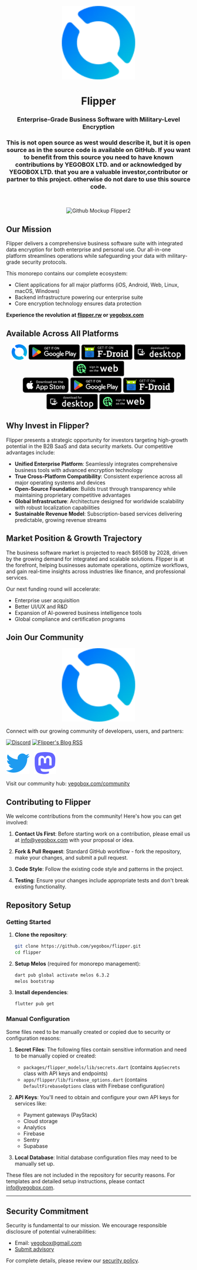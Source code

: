 <div align="center">

<img src=".github/assets/flipper_logo.png" width="200"/>

# Flipper
### Enterprise-Grade Business Software with Military-Level Encryption
### This is not open source as west would describe it, but it is open source as in the source code is available on GitHub. If you want to benefit from this source you need to have known contributions by YEGOBOX LTD. and or acknowledged by YEGOBOX LTD. that you are a valuable investor,contributor or partner to this project. otherwise do not dare to use this source code.

&ensp;
&ensp;

![Github Mockup Flipper2](https://github.com/user-attachments/assets/548911d7-96d9-43e1-9b2c-830865e78eb5)

</div>

## Our Mission

Flipper delivers a comprehensive business software suite with integrated data encryption for both enterprise and personal use. Our all-in-one platform streamlines operations while safeguarding your data with military-grade security protocols.

This monorepo contains our complete ecosystem:
- Client applications for all major platforms (iOS, Android, Web, Linux, macOS, Windows)
- Backend infrastructure powering our enterprise suite
- Core encryption technology ensures data protection

**Experience the revolution at [flipper.rw](https://flipper.rw) or [yegobox.com](https://yegobox.com)**

## Available Across All Platforms

<div align="center">
  <a href="https://apps.apple.com/app/id1542026904"><img height="42" src=".github/assets/flipper_logo.png" alt="App Store"></a>
  <a href="https://play.google.com/store/apps/details?id=io.Flipper.photos"><img height="42" src=".github/assets/play-store-badge.png" alt="Google Play"></a>
  <a href="https://f-droid.org/packages/io.Flipper.photos.fdroid/"><img height="42" src=".github/assets/f-droid-badge.png" alt="F-Droid"></a>
  <a href="https://yegobox.com"><img height="42" src=".github/assets/desktop-badge.png" alt="Desktop"></a>
  <a href="https://web.yegobox.com"><img height="42" src=".github/assets/web-badge.svg" alt="Web"></a>
</div>

<div align="center">
  <a href="https://apps.apple.com/app/id6444121398"><img height="42" src=".github/assets/app-store-badge.svg" alt="App Store"></a>
  <a href="https://play.google.com/store/apps/details?id=io.Flipper.auth"><img height="42" src=".github/assets/play-store-badge.png" alt="Google Play"></a>
  <a href="https://f-droid.org/packages/io.Flipper.auth/"><img height="42" src=".github/assets/f-droid-badge.png" alt="F-Droid"></a>
  <a href="https://github.com/Flipper-io/Flipper/releases?q=tag%3Aauth-v3"><img height="42" src=".github/assets/desktop-badge.png" alt="Desktop"></a>
  <a href="https://auth.yegobox.com"><img height="42" src=".github/assets/web-badge.svg" alt="Web"></a>
</div>

## Why Invest in Flipper?

Flipper presents a strategic opportunity for investors targeting high-growth potential in the B2B SaaS and data security markets. Our competitive advantages include:

- **Unified Enterprise Platform**: Seamlessly integrates comprehensive business tools with advanced encryption technology
- **True Cross-Platform Compatibility**: Consistent experience across all major operating systems and devices
- **Open-Source Foundation**: Builds trust through transparency while maintaining proprietary competitive advantages
- **Global Infrastructure**: Architecture designed for worldwide scalability with robust localization capabilities
- **Sustainable Revenue Model**: Subscription-based services delivering predictable, growing revenue streams

## Market Position & Growth Trajectory

The business software market is projected to reach $650B by 2028, driven by the growing demand for integrated and scalable solutions. Flipper is at the forefront, helping businesses automate operations, optimize workflows, and gain real-time insights across industries like finance, and professional services.

Our next funding round will accelerate:
- Enterprise user acquisition
- Better UI/UX and R&D
- Expansion of AI-powered business intelligence tools
- Global compliance and certification programs

## Join Our Community

<div align="center">
  <img src=".github/assets/flipper_logo.png" width="200" alt="Flipper's Mascot, Ducky" />
</div>

Connect with our growing community of developers, users, and partners:

[![Discord](https://img.shields.io/discord/948937918347608085?style=for-the-badge&logo=Discord&logoColor=white&label=Discord)](https://discord.gg/z2YVKkycX3) [![Flipper's Blog RSS](https://img.shields.io/badge/blog-rss-F88900?style=for-the-badge&logo=rss&logoColor=white)](https://yegobox.com/blog/rss.xml)

[![Twitter](.github/assets/twitter.svg)](https://twitter.com/Flipperio) &nbsp; [![Mastodon](.github/assets/mastodon.svg)](https://fosstodon.org/@Flipper)


Visit our community hub: [yegobox.com/community](https://yegobox.com/community)

## Contributing to Flipper

We welcome contributions from the community! Here's how you can get involved:

1. **Contact Us First**: Before starting work on a contribution, please email us at info@yegobox.com with your proposal or idea.

2. **Fork & Pull Request**: Standard GitHub workflow - fork the repository, make your changes, and submit a pull request.

3. **Code Style**: Follow the existing code style and patterns in the project.

4. **Testing**: Ensure your changes include appropriate tests and don't break existing functionality.

## Repository Setup

### Getting Started

1. **Clone the repository**:
   ```bash
   git clone https://github.com/yegobox/flipper.git
   cd flipper
   ```

2. **Setup Melos** (required for monorepo management):
   ```bash
   dart pub global activate melos 6.3.2
   melos bootstrap
   ```

3. **Install dependencies**:
   ```bash
   flutter pub get
   ```

### Manual Configuration

Some files need to be manually created or copied due to security or configuration reasons:

1. **Secret Files**: The following files contain sensitive information and need to be manually copied or created:
   - `packages/flipper_models/lib/secrets.dart` (contains `AppSecrets` class with API keys and endpoints)
   - `apps/flipper/lib/firebase_options.dart` (contains `DefaultFirebaseOptions` class with Firebase configuration)

2. **API Keys**: You'll need to obtain and configure your own API keys for services like:
   - Payment gateways (PayStack)
   - Cloud storage
   - Analytics
   - Firebase
   - Sentry
   - Supabase

3. **Local Database**: Initial database configuration files may need to be manually set up.

These files are not included in the repository for security reasons. For templates and detailed setup instructions, please contact info@yegobox.com.

---

## Security Commitment

Security is fundamental to our mission. We encourage responsible disclosure of potential vulnerabilities:
- Email: yegobox@gmail.com
- [Submit advisory](https://github.com/yegobox/flipper/security/advisories/new)

For complete details, please review our [security policy](SECURITY.md).

